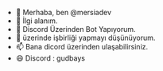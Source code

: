 - 👋 Merhaba, ben @mersiadev
- 👀 İlgi alanım.
- 🌱 Discord Üzerinden Bot Yapıyorum.
- 💞️ üzerinde işbirliği yapmayı düşünüyorum.
- 📫 Bana dicord üzerinden ulaşabilirsiniz.
- 😄 Discord : gudbays

<!---
mersiadev/mersiadev is a ✨ special ✨ repository because its `README.md` (this file) appears on your GitHub profile.
You can click the Preview link to take a look at your changes.
--->
